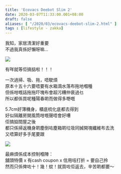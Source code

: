 ```yaml
---
title: 'Ecovacs Deebot Slim 2'
date: 2020-03-07T11:33:00.001+08:00
draft: false
aliases: [ "/2020/03/ecovacs-deebot-slim-2.html" ]
tags : [lifestyle - zakka]
---
```


我知，家居清潔好重要  
不過我真係好懶呀嘛...  

![](/images/deebot.jpg)

有咩就等佢搞掂啦！！！  
  
一次過掃、吸、拖，唔駛煩  
原本十五十六要唔要有水箱滴水落布拖地嗰種  
但係咁嘅話拖拖吓塊布會超污糟仲衰過乜  
所以都係買呢種陽春啲而做得多嘢嘅  
  
5.7cm好薄機身，櫃底梳化底都去得到  
好似隔離房開風筒咁嘅聲唔會好嘈  
佢搞掂間屋之後  
都只係掃返機身啲塵倒咗塵箱啲垃圾同搣開塊纖維布去洗  
又唔算好多手尾要跟  

![](/images/deebot1.jpg)

最麻煩係成本控制嗰陣：  
舖頭特價 x 有cash coupon x 信用咭打折 = 要自己拎  
然而只係俾咗十！幾！蚊！就買咗佢返去，辛苦啲都要～